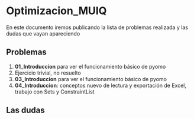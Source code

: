 # Optimizacion_MUIQ
En este documento iremos publicando la lista de problemas realizada y las dudas que vayan apareciendo
## Problemas
1. **01_Introduccion** para ver el funcionamiento básico de pyomo
2. Ejercicio trivial, no resuelto
3. **03_Introduccion** para ver el funcionamiento básico de pyomo
4. **04_Introduccion**: conceptos nuevo de lectura y exportación de Excel, trabajo con Sets y ConstraintList
## Las dudas
